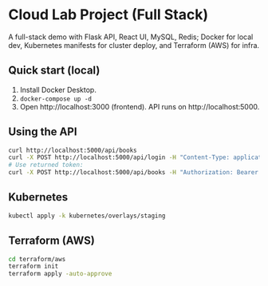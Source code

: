 # Cloud Lab Project (Full Stack)

A full-stack demo with Flask API, React UI, MySQL, Redis; Docker for local dev, Kubernetes manifests for cluster deploy, and Terraform (AWS) for infra.

## Quick start (local)
1. Install Docker Desktop.
2. `docker-compose up -d`
3. Open http://localhost:3000 (frontend). API runs on http://localhost:5000.

## Using the API
```bash
curl http://localhost:5000/api/books
curl -X POST http://localhost:5000/api/login -H "Content-Type: application/json" -d '{"username":"admin","password":"password"}'
# Use returned token:
curl -X POST http://localhost:5000/api/books -H "Authorization: Bearer <TOKEN>" -H "Content-Type: application/json" -d '{"name":"The Alchemist","author":"Paulo Coelho","price":9.99}'
```

## Kubernetes
```bash
kubectl apply -k kubernetes/overlays/staging
```

## Terraform (AWS)
```bash
cd terraform/aws
terraform init
terraform apply -auto-approve
```
